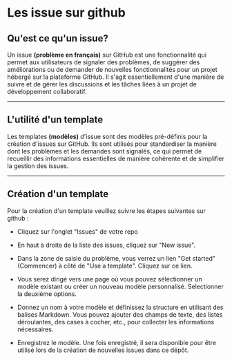 # Les issue sur github
## Qu'est ce qu'un issue?

Un issue **(problème en français)** sur GitHub est une fonctionnalité qui permet aux utilisateurs de signaler des problèmes, de suggérer des améliorations ou de demander de nouvelles fonctionnalités pour un projet hébergé sur la plateforme GitHub. Il s'agit essentiellement d'une manière de suivre et de gérer les discussions et les tâches liées à un projet de développement collaboratif.


----
## L'utilité d'un template

Les templates **(modèles)** d'issue sont des modèles pré-définis pour la création d'issues sur GitHub. Ils sont utilisés pour standardiser la manière dont les problèmes et les demandes sont signalés, ce qui permet de recueillir des informations essentielles de manière cohérente et de simplifier la gestion des issues.

----
## Création d'un template

Pour la création d'un template veuillez suivre les étapes suivantes sur github :

- Cliquez sur l'onglet "Issues"  de votre repo

- En haut à droite de la liste des issues, cliquez sur "New issue".

- Dans la zone de saisie du problème, vous verrez un lien "Get started" (Commencer) à côté de "Use a template". Cliquez sur ce lien.

- Vous serez dirigé vers une page où vous pouvez sélectionner un modèle existant ou créer un nouveau modèle personnalisé. Selectionner la deuxième options.

- Donnez un nom à votre modèle et définissez la structure en utilisant des balises Markdown. Vous pouvez ajouter des champs de texte, des listes déroulantes, des cases à cocher, etc., pour collecter les informations nécessaires.

- Enregistrez le modèle. Une fois enregistré, il sera disponible pour être utilisé lors de la création de nouvelles issues dans ce dépôt.